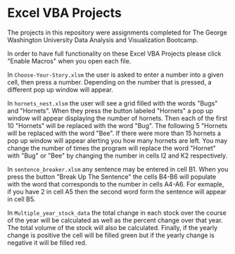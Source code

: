 # Excel VBA Projects
The projects in this repository were assignments completed for The George Washington University Data Analysis and Visualization Bootcamp.

In order to have full functionality on these Excel VBA Projects please click "Enable Macros" when you open each file.

In `Choose-Your-Story.xlsm` the user is asked to enter a number into a given cell, then press a number. Depending on the number that is pressed, a different pop up window will appear.

In `hornets_nest.xlsm` the user will see a grid filled with the words "Bugs" and "Hornets". When they press the button labeled "Hornets" a pop up window will appear displaying the number of hornets. Then each of the first 10 "Hornets" will be replaced with the word "Bug". The following 5 "Hornets will be replaced with the word "Bee". If there were more than 15 hornets a pop up window will appear alerting you how many hornets are left. You may change the number of times the program will replace the word "Hornet" with "Bug" or "Bee" by changing the number in cells I2 and K2 respectively.

In `sentence_breaker.xlsm` any sentence may be entered in cell B1. When you press the button "Break Up The Sentence" the cells B4-B6 will populate with the word that corresponds to the number in cells A4-A6. For exmaple, if you have 2 in cell A5 then the second word form the sentence will appear in cell B5.

In `Multiple_year_stock_data` the total change in each stock over the course of the year will be calculated as well as the percent change over that year. The total volume of the stock will also be calculated. Finally, if the yearly change is positive the cell will be filled green but if the yearly change is negative it will be filled red.